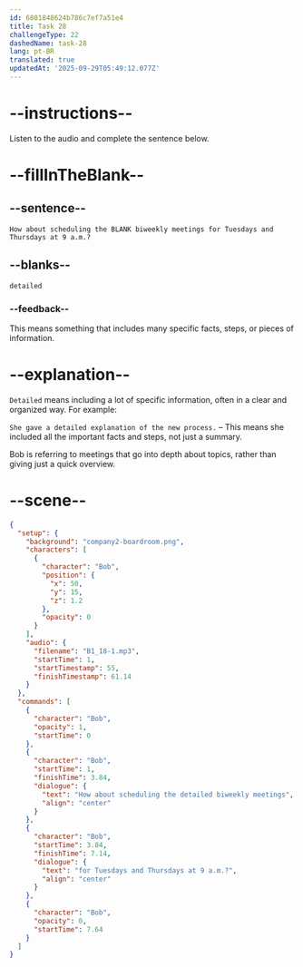 ```yaml
---
id: 6801848624b786c7ef7a51e4
title: Task 28
challengeType: 22
dashedName: task-28
lang: pt-BR
translated: true
updatedAt: '2025-09-29T05:49:12.077Z'
---
```


<!-- (Audio) Bob: How about scheduling the detailed biweekly meetings for Tuesdays and Thursdays at 9 a.m.? -->

# --instructions--

Listen to the audio and complete the sentence below.

# --fillInTheBlank--

## --sentence--

`How about scheduling the BLANK biweekly meetings for Tuesdays and Thursdays at 9 a.m.?`

## --blanks--

`detailed`

### --feedback--

This means something that includes many specific facts, steps, or pieces of information.

# --explanation--

`Detailed` means including a lot of specific information, often in a clear and organized way. For example:

`She gave a detailed explanation of the new process.` – This means she included all the important facts and steps, not just a summary.

Bob is referring to meetings that go into depth about topics, rather than giving just a quick overview.

# --scene--

```json
{
  "setup": {
    "background": "company2-boardroom.png",
    "characters": [
      {
        "character": "Bob",
        "position": {
          "x": 50,
          "y": 15,
          "z": 1.2
        },
        "opacity": 0
      }
    ],
    "audio": {
      "filename": "B1_18-1.mp3",
      "startTime": 1,
      "startTimestamp": 55,
      "finishTimestamp": 61.14
    }
  },
  "commands": [
    {
      "character": "Bob",
      "opacity": 1,
      "startTime": 0
    },
    {
      "character": "Bob",
      "startTime": 1,
      "finishTime": 3.84,
      "dialogue": {
        "text": "How about scheduling the detailed biweekly meetings",
        "align": "center"
      }
    },
    {
      "character": "Bob",
      "startTime": 3.84,
      "finishTime": 7.14,
      "dialogue": {
        "text": "for Tuesdays and Thursdays at 9 a.m.?",
        "align": "center"
      }
    },
    {
      "character": "Bob",
      "opacity": 0,
      "startTime": 7.64
    }
  ]
}
```
